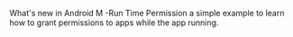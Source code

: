 What's new in Android M -Run Time Permission
a  simple example to learn  how to grant permissions to apps while the app running.

